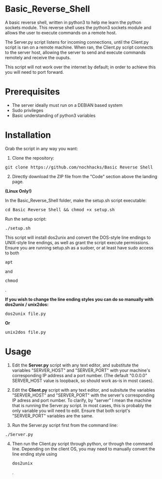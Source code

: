 # Basic_Reverse_Shell
A basic reverse shell, written in python3 to help me learn the python sockets module.
This reverse shell uses the python3 sockets module and allows the user to execute commands on a remote host. 

The Server.py script listens for incoming connections, until the Client.py script is ran on a remote machine. When ran, the Client.py script connects to the server host, allowing the server to send and execute commands remotely and receive the ouputs. 

This script will not work over the internet by default; in order to achieve this you will need to port forward.

# Prerequisites
* The server ideally must run on a DEBIAN based system
* Sudo privileges
* Basic understanding of python3 variables

# Installation
Grab the script in any way you want:

1) Clone the repository:
<pre>git clone https://github.com/nochhacks/Basic_Reverse_Shell</pre>

2) Directly download the ZIP file from the "Code" section above the landing page.


<b>(Linux Only!)</b>

In the Basic_Reverse_Shell folder, make the setup.sh script executable:
<pre>cd Basic_Reverse_Shell && chmod +x setup.sh</pre>

Run the setup script:
<pre>./setup.sh</pre>

This script will install dos2unix and convert the DOS-style line endings to UNIX-style line endings, as well as grant the script execute permissions. Ensure you are running setup.sh as a sudoer, or at least have sudo access to both <pre>apt</pre> and <pre>chmod</pre>. 

<b>If you wish to change the line ending styles you can do so manually with dos2unix / unix2dos:</b>

<pre>dos2unix file.py</pre>
<b>Or</b>
<pre>unix2dos file.py</pre>

# Usage

1) Edit the <b>Server.py</b> script with any text editor, and substitute the variables "SERVER_HOST" and "SERVER_PORT" with your machine's corresponding IP address and a port number. (The default "0.0.0.0" SERVER_HOST value is loopback, so should work as-is in most cases).

2) Edit the <b>Client.py</b> script with any text editor, and subsitute the variables "SERVER_HOST" and "SERVER_PORT" with the server's corresponding IP adress and port number. To clarify, by "server" I mean the machine that is running the Server.py script. In most cases, this is probably the only variable you will need to edit. Ensure that both script's "SERVER_PORT" variables are the same.

3) Run the Server.py script first from the command line:
<pre>./Server.py</pre>

4) Then run the Client.py script through python, or through the command line. Depending on the client OS, you may need to manually convert the line ending style using <pre>dos2unix</pre>.
